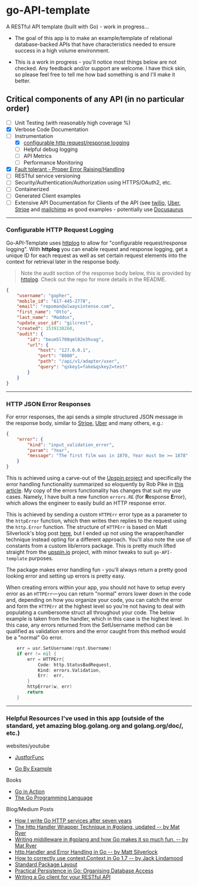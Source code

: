 # go-API-template

A RESTful API template (built with Go) - work in progress...

- The goal of this app is to make an example/template of relational database-backed APIs that have characteristics needed to ensure success in a high volume environment.

- This is a work in progress - you'll notice most things below are not checked.  Any feedback and/or support are welcome. I have thick skin, so please feel free to tell me how bad something is and I'll make it better.

## Critical components of any API (in no particular order)

- [ ] Unit Testing (with reasonably high coverage %)
- [x] Verbose Code Documentation
- [ ] Instrumentation
  - [x] [configurable http request/response logging](#configurable-logging)
  - [ ] Helpful debug logging
  - [ ] API Metrics
  - [ ] Performance Monitoring
- [x] [Fault tolerant - Proper Error Raising/Handling](#http-json-error-responses)
- [ ] RESTful service versioning
- [ ] Security/Authentication/Authorization using HTTPS/OAuth2, etc.
- [ ] Containerized
- [ ] Generated Client examples
- [ ] Extensive API Documentation for Clients of the API (see [twilio](https://www.twilio.com/docs/api/rest), [Uber](https://developer.uber.com/docs/riders/ride-requests/tutorials/api/introduction), [Stripe](https://stripe.com/docs/api/go#intro) and [mailchimp](http://developer.mailchimp.com/documentation/mailchimp/) as good examples - potentially use [Docusaurus](http://docusaurus.io/)

----

### Configurable HTTP Request Logging

Go-API-Template uses [httplog](https://github.com/gilcrest/httplog) to allow for "configurable request/response logging". With **httplog** you can enable request and response logging, get a unique ID for each request as well as set certain request elements into the context for retrieval later in the response body.

> Note the audit section of the response body below, this is provided by [httplog](https://github.com/gilcrest/httplog). Check out the repo for more details in the README.

```json
{
    "username": "gopher",
    "mobile_id": "617-445-2778",
    "email": "repoman@alwaysintense.com",
    "first_name": "Otto",
    "last_name": "Maddox",
    "update_user_id": "gilcrest",
    "created": 1539138260,
    "audit": {
        "id": "beum5l708qml02e3hvag",
        "url": {
            "host": "127.0.0.1",
            "port": "8080",
            "path": "/api/v1/adapter/user",
            "query": "qskey1=fake&qskey2=test"
        }
    }
}
```

----

### HTTP JSON Error Responses

For error responses, the api sends a simple structured JSON message in the response body, similar to [Stripe](https://stripe.com/docs/api#errors), [Uber](https://developer.uber.com/docs/riders/guides/errors) and many others, e.g.:

```json
{
    "error": {
        "kind": "input_validation_error",
        "param": "Year",
        "message": "The first film was in 1878, Year must be >= 1878"
    }
}
```

This is achieved using a carve-out of the [Upspin project](https://github.com/upspin/upspin) and specifically the error handling functionality summarized so eloquently by Rob Pike in [this article](https://commandcenter.blogspot.com/2017/12/error-handling-in-upspin.html). My copy of the errors functionality has changes that suit my use cases. Namely, I have built a new function `errors.RE` (for **R**esponse **E**rror), which allows the engineer to easily build an HTTP response error.



This is achieved by sending a custom `HTTPErr` error type as a parameter to the `httpError` function, which then writes then replies to the request using the `http.Error` function. The structure of `HTTPErr` is based on Matt Silverlock's blog post [here](https://elithrar.github.io/article/http-handler-error-handling-revisited/), but I ended up not using the wrapper/handler technique instead opting for a different approach. You'll also note the use of constants from a custom lib/errors package. This is pretty much lifted straight from the [upspin.io](https://upspin.io/) project, with minor tweaks to suit `go-API-template` purposes.

The package makes error handling fun - you’ll always return a pretty good looking error and setting up errors is pretty easy.

When creating errors within your app, you should not have to setup every error as an `HTTPErr`— you can return "normal" errors lower down in the code and, depending on how you organize your code, you can catch the error and form the `HTTPErr` at the highest level so you’re not having to deal with populating a cumbersome struct all throughout your code. The below example is taken from the handler, which in this case is the highest level. In this case, any errors returned from the SetUsername method can be qualified as validation errors and the error caught from this method would be a "normal" Go error.

```go
    err = usr.SetUsername(rqst.Username)
    if err != nil {
        err = HTTPErr{
            Code: http.StatusBadRequest,
            Kind: errors.Validation,
            Err:  err,
        }
        httpError(w, err)
        return
    }
```


----

### Helpful Resources I've used in this app (outside of the standard, yet amazing blog.golang.org and golang.org/doc/, etc.)

websites/youtube

- [JustforFunc](https://www.youtube.com/channel/UC_BzFbxG2za3bp5NRRRXJSw)

- [Go By Example](https://gobyexample.com/)

Books

- [Go in Action](https://www.amazon.com/Go-Action-William-Kennedy/dp/1617291781)
- [The Go Programming Language](https://www.amazon.com/Programming-Language-Addison-Wesley-Professional-Computing/dp/0134190440/ref=pd_lpo_sbs_14_t_0?_encoding=UTF8&psc=1&refRID=P9Z5CJMV36NXRZNXKG1F)

Blog/Medium Posts

- [How I write Go HTTP services after seven years](https://medium.com/statuscode/how-i-write-go-http-services-after-seven-years-37c208122831)
- [The http Handler Wrapper Technique in #golang, updated -- by Mat Ryer](https://medium.com/@matryer/the-http-handler-wrapper-technique-in-golang-updated-bc7fbcffa702)
- [Writing middleware in #golang and how Go makes it so much fun. -- by Mat Ryer](https://medium.com/@matryer/writing-middleware-in-golang-and-how-go-makes-it-so-much-fun-4375c1246e81)
- [http.Handler and Error Handling in Go -- by Matt Silverlock](https://elithrar.github.io/article/http-handler-error-handling-revisited/)
- [How to correctly use context.Context in Go 1.7 -- by Jack Lindamood](https://medium.com/@cep21/how-to-correctly-use-context-context-in-go-1-7-8f2c0fafdf39)
- [Standard Package Layout](https://medium.com/@benbjohnson/standard-package-layout-7cdbc8391fc1)
- [Practical Persistence in Go: Organising Database Access](http://www.alexedwards.net/blog/organising-database-access)
- [Writing a Go client for your RESTful API](https://medium.com/@marcus.olsson/writing-a-go-client-for-your-restful-api-c193a2f4998c)
